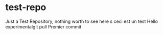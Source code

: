 # test-repo
Just a Test Repository, nothing worth to see here s
ceci est un test
Hello
experimentalgit pull
Premier commit
